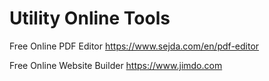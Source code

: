 # Utility Online Tools

Free Online PDF Editor  https://www.sejda.com/en/pdf-editor

Free Online Website Builder  https://www.jimdo.com